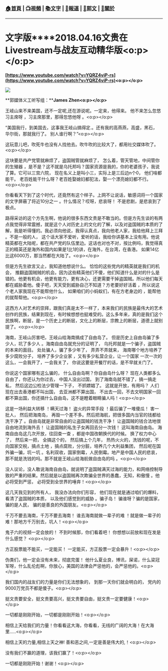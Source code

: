 ###  [:house:首頁](https://github.com/ourhimalayas/home) | [:tv:視頻](https://github.com/ourhimalayas/videos) | [:books:文字](https://github.com/ourhimalayas/txt) | [:newspaper:報道](https://github.com/ourhimalayas/news) | [:eagle:郭文](https://github.com/ourhimalayas/guomedia) | [:pray:關於](https://github.com/ourhimalayas/home/tree/master/about)
---
# **文字版****2018.04.16文贵在Livestream与战友互动精华版<o:p></o:p>**



**[https://www.youtube.com/watch?v=YQRZ4viP-rs](https://www.youtube.com/watch?v=YQRZ4viP-rs)<o:p></o:p>**



[![](https://3.bp.blogspot.com/-PbJgiU4_tnw/WtY6BWuSk8I/AAAAAAAAC7Q/ZehjOmg5eRo8a3Iq_4YGF3zleWhEXuIggCLcBGAs/s400/0417-9.PNG)](https://3.bp.blogspot.com/-PbJgiU4_tnw/WtY6BWuSk8I/AAAAAAAAC7Q/ZehjOmg5eRo8a3Iq_4YGF3zleWhEXuIggCLcBGAs/s1600/0417-9.PNG)



**郭媒体义工听写组：****James Zhen<o:p></o:p>**



王岐山来不来美国，还不一定呢,还在游说呢。一定来，他得来。 他不来怎么忽悠习主席呀 ，习主席那里，那得忽悠他呀 。<o:p></o:p>



“美国我行，到美国去，这事我王岐山搞得定.。还有我的高燕燕，高盛，黑石， 华尔街，那就我行了。 别人谁行啊？”<o:p></o:p>



这玩意儿吧，吹死牛也没有人找他去。吹牛吹的比较大了，都用社交媒体吹了。<o:p></o:p>



这块要是共产党管就麻烦了，盗国贼管就麻烦了， 怎么着，管天管地，中间管你的生殖器 ，是不是？这不就是乌托邦吗？国家资源是我的，你的老婆孩子，我说了算。它可以三宫六院， 现在名义上是叫小三，实际上是三后边n个0， 他们啥都能干。 老百姓能干什么呀？老百姓娶媳妇都犯法，娶一个漂亮媳妇都不行。<o:p></o:p>



你看看天下到了这个时代，还竟然有这个样子。上网不让说话，敏感词将一个国家的文字屏蔽了将近10分之一 。什么情况？哎呀，悲哀呀！ 不是悲剧，是悲哀到了极点。



路得采访的这个方先生啊，他说的很多东西文贵是不敢当的。但是方先生谈的有两点我觉得非常震撼，就是这个人对历史上的文化的了解，以及对盗国贼的本质的了解，我是听得懂的。我必须向他说，我得认真点，我向他老人家，我给他拜上三拜 。不是一般的人， 这个话大家不爱听，爱听的话，我给你讲基本上没有用。他说精英都在大陆呢，都在共产党的队伍里边。这话也对也不对，按比例吗，我觉得真正的精英还是海外和国内如果是1比1的讲，在海外，在台湾，在香港。 如果14亿比这6000万，那当然都在大陆了。<o:p></o:p>



但是方先生欲言又止，我知道他想说什么。 恰恰的这些党内的精英就是我们的机会， 推翻盗国贼贼的机会。因为这些精英他们不傻，他们知道什么是对的什么是错的。他更有机会，他更有能力，更有决心，还更需要干掉盗国贼。所以他们每天都在威胁着他。傻子吧，天天受到威胁自己不知道？方老要好好活着 ，所以说这个老人家我现在不能帮他什么， 如果咱们的小蚂蚁们，有在方老身边的 ，能帮他的就帮帮他。<o:p></o:p>



这西方人对艺术的崇拜，跟我们真是太不一样了，本来我们的民族是最伟大的艺术创作的民族，结果到现在，有时候想想也挺难受的。这么多年来，真的是我们这个民族啊，断层，是一个历史上的断层，文化上的断层，宗教上的断层，道德上就别提了。<o:p></o:p>



海南，王岐山厉害吧，王岐山给海南搞成了自由岛了。 但是历史上自由岛骗了多少人，坑了多少人 。海南自由岛就充分的证明了， 乌托邦就是一个骗子，盗国贼的本来的面目。 处处骗人，骗了多少年了， 弄弄不弄就来， 海南哪个地方培养了多少腐败分子， 培养了多少企业家 ，又有多少私营企业，让一个国家 一次一次的这么，一会我开了，一会我关了， 你说这要是开餐厅的话，是不早就关门了。



你说这个国家哪有这么骗的， 什么自由岛啊？你自由岛什么呀？ 现在人类都多么自由了，你还认为你过去， 中国人没出过国， 到了海南岛就不错了，搞一搞走私， 然后这边公检法少管理一下子， 不抓嫖娼了。 这就是开放，有用吗？ 人们现在出去香港都不叫出国， 去亚洲都不算出国， 不出去一回，不去文明国家一回都不算出国，你还搞什么自由岛，这不是瞪着眼睛骗人吗！<o:p></o:p>



这是一场利益大转移 ！瞒天过海！ 盗火的异常手段 ！最后骗了一堆傻瓜！ 害一批人， 然后把海南岛， 再毁一个差不多。然后把海航，把很多国内当官的钱都给洗干净了 。自由岛就是非常自由的让盗国贼的钱洗干净！ 让盗国贼的钱合法地很自由地流到海外去！ 让盗国贼的私生子女再回去分一次钱！ 这叫海南自由岛。 海南自由岛这几次开放，往回查一查 ，都是中国改朝换代的时候。 换了权力中心了， 然后来一把， 全搞这个的， 然后搞上个几年， 热热火火的，洗钱的呢，不向国家交税，搞点土地 ，搞点腐败，分分脏，培养几个大利益集团， 然后呢在国外骗一骗，坑一坑 。名利双收，国家倒霉，人民倒霉。地产是中国人民的悲哀，那不就是洗钱的吗。那不就是王岐山给海航做自由岛的吗 。<o:p></o:p>



没人议论，没人敢说海南自由岛，就说明了盗国贼满天过海的能力，和网络控制导致的严重的结果。然后就是以盗国贼再次欺骗全世界的愚蠢，无知，和傲慢 。他必将受到严惩， 必将受到全世界的唾弃！<o:p></o:p>



这几天我见到的所有人， 我没办法向你们形容， 他们现在就是通过咱们的爆料， 看清了盗国贼的本质， 以及他们感觉到的威胁 。骗子岛！ 骗谁呀？骗的是国家，骗的是人民， 骗的是善良的外国朋友。<o:p></o:p>



千万不要去海南，千万不要去海南！ 谁去海南就做一辈子的难 ！就是做一辈子的难！那地方千万别去，坑人！<o:p></o:p>



鬼子六的视频一定会放的！ 不到时候那，你们看着吧！ 你想想以前放和现在发是什么感觉？ <o:p></o:p>

方正股票能不能买，一定能买！ 一定能买，方正股票一定会暴升！<o:p></o:p>

伪类们，他一定会没有未来，彻底完蛋！ 他什么夏业良，博讯，屎诺，什么梁冠军呀，什么乱伦彪啊，你放心，美国的法律会严惩他的，会严惩他的。<o:p></o:p>



我们国内的战友们的力量是你们无法想象的， 到那一天你们就会明白的， 党内的9000万党员不都是傻子。<o:p></o:p>



挺文贵要安全，挺文贵要高兴，挺文贵要自由，挺文贵一定要健康！<o:p></o:p>



一切都是刚刚开始，一切都是刚刚开始！<o:p></o:p>



相信上天给我们的力量！你看看这大海，你看看，无线的广阔的大海！在大海里.....<o:p></o:p>



相信上天的力量,相信上天之神! 善和恶之间,一定是善是伟大的,！<o:p></o:p>



没有我们不赢的道理，该我们赢了！<o:p></o:p>



一切都是刚刚开始！谢谢！<o:p></o:p>


  
<u></u><sub></sub><sup></sup><strike></strike>